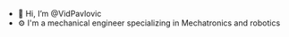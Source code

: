 - 👋 Hi, I’m @VidPavlovic
- ⚙️ I'm a mechanical engineer specializing in Mechatronics and robotics

<!---
VidPavlovic/VidPavlovic is a ✨ special ✨ repository because its `README.md` (this file) appears on your GitHub profile.
You can click the Preview link to take a look at your changes.
--->
